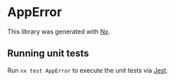# AppError

This library was generated with [Nx](https://nx.dev).

## Running unit tests

Run `nx test AppError` to execute the unit tests via [Jest](https://jestjs.io).

